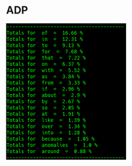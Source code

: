# ADP

![Google Congressional Hearing Adpositions sorted by percent \(top 20\)](../../.gitbook/assets/2018-12-28-151300_327x372_scrot.png)

